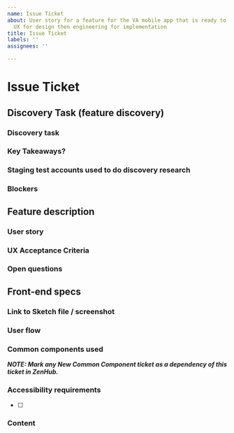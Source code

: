 ```yaml
---
name: Issue Ticket
about: User story for a feature for the VA mobile app that is ready to hand off to
  UX for design then engineering for implementation
title: Issue Ticket
labels: ''
assignees: ''

---
```


# Issue Ticket
<!-- Goal of these tickets: Write a user story for a feature for the VA mobile app that is ready to hand off to UX for design then engineering for implementation. This is talking about a screen or specific piece of functionality. -->

## Discovery Task (feature discovery)
### Discovery task 
<!-- (i.e. conversation with another team, review of past research, collaboration with engineering, etc) --> 
### Key Takeaways?
<!--What is the work? What did you find in discovery? What information do you now have that should drive Acceptability Criteria  --> 
### Staging test accounts used to do discovery research
<!-- indicate the accounts you used to get the data we need for design, engineering and QA -->
### Blockers
<!--Is there anything that keeps us from finishing this feature? Lack of staging accounts? Are there ACs we can't define? Why? -->

## Feature description
### User story
<!--As a user of the VA mobile app I would like to... -->
### UX Acceptance Criteria
### Open questions
<!--What is still missing or blocking? Do we need to do something to fully implement this story that isn't already done? What is that? -->
## Front-end specs
### Link to Sketch file / screenshot
<!-- link to file in Sketch Cloud, no InVision. Check file settings to make sure engineers have access. Be sure to surround area in scope with a red box if its not a whole screen update --> 
### User flow
<!--Write out the steps that the user would take  -->
### Common components used
<!-- Are new common components used? If you are suggesting a new CC, make a new ticket for it using the Common Component Ticket template. -->
***NOTE: Mark any New Common Component ticket as a dependency of this ticket in ZenHub.***

### Accessibility requirements
- [ ]
### Content
<!--List out all the content that needs to be in this ticket EXACTLY as it should appear in the app -->
